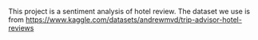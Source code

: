 This project is a sentiment analysis of hotel review.
The dataset we use is from https://www.kaggle.com/datasets/andrewmvd/trip-advisor-hotel-reviews
